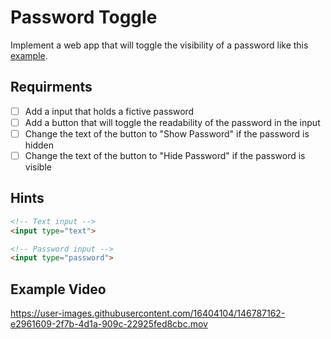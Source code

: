 # Password Toggle

Implement a web app that will toggle the visibility of a password like this [example](https://coding-katas.netlify.app/password-toggle/).

## Requirments

- [ ] Add a input that holds a fictive password
- [ ] Add a button that will toggle the readability of the password in the input
- [ ] Change the text of the button to "Show Password" if the password is hidden
- [ ] Change the text of the button to "Hide Password" if the password is visible

## Hints

```html
<!-- Text input -->
<input type="text">

<!-- Password input -->
<input type="password">
```

## Example Video

https://user-images.githubusercontent.com/16404104/146787162-e2961609-2f7b-4d1a-909c-22925fed8cbc.mov
